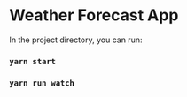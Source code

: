 # Weather Forecast App

In the project directory, you can run:

### `yarn start`

### `yarn run watch`
